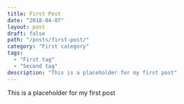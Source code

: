```yaml
---
title: First Post 
date: "2018-04-07"
layout: post
draft: false
path: "/posts/first-post/"
category: "First category"
tags:
  - "First tag"
  - "Second tag"
description: "This is a placeholder for my first post"
---
```


This is a placeholder for my first post